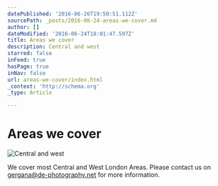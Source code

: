 ```yaml
---
datePublished: '2016-06-26T19:50:51.112Z'
sourcePath: _posts/2016-06-24-areas-we-cover.md
author: []
dateModified: '2016-06-24T18:01:47.597Z'
title: Areas we cover
description: Central and west
starred: false
inFeed: true
hasPage: true
inNav: false
url: areas-we-cover/index.html
_context: 'http://schema.org'
_type: Article

---
```

# Areas we cover
![Central and west](https://imgflo.herokuapp.com/graph/vahj1ThiexotieMo/f478edcd2db8cb7323aeef7c5fa7e757/croprotate.jpg?cropheight=1652&cropwidth=2000&degrees=0&input=https%3A%2F%2Fthe-grid-user-content.s3-us-west-2.amazonaws.com%2F0906eb7c-3f7a-4de0-8bb0-dbe8afe28400.jpg&x=0&y=0)

We cover most Central and West London Areas. Please contact us on gergana@de-photography.net for more information.